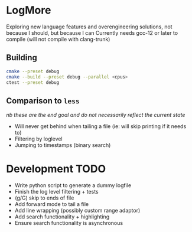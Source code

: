 # LogMore

Exploring new language features and overengineering solutions, not because I should, but because I can
Currently needs gcc-12 or later to compile (will not compile with clang-trunk)

## Building

```bash
cmake --preset debug
cmake --build --preset debug --parallel <cpus>
ctest --preset debug
```

## Comparison to `less`

*nb these are the end goal and do not necessarily reflect the current state*

- Will never get behind when tailing a file (ie: will skip printing if it needs to)
- Filtering by loglevel
- Jumping to timestamps (binary search)

# Development TODO

- Write python script to generate a dummy logfile
- Finish the log level filtering + tests
- (g/G) skip to ends of file
- Add forward mode to tail a file
- Add line wrapping (possibly custom range adaptor)
- Add search functionality + highlighting
- Ensure search functionality is asynchronous